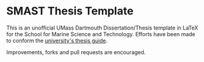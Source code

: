 # SMAST Thesis Template

This is an unofficial UMass Dartmouth Dissertation/Thesis template in LaTeX for the School for Marine Science and Technology. Efforts have been made to conform the [university's thesis guide](https://www.umassd.edu/media/umassdartmouth/graduatestudiesampadmissions/pdfampdocx/thesis_guide_spring2015.pdf).

Improvements, forks and pull requests are encouraged.
